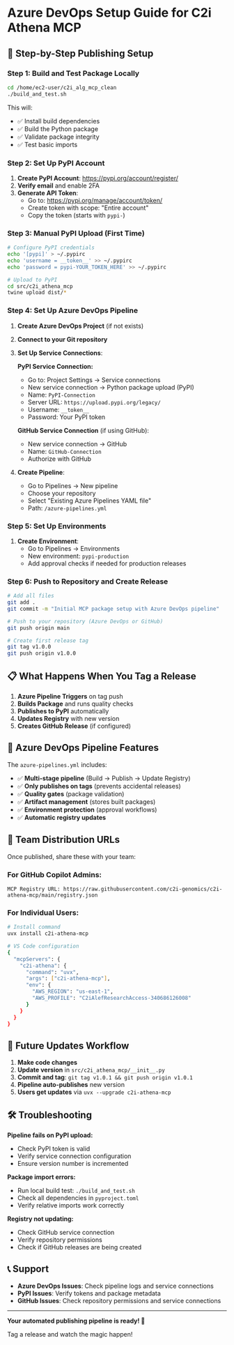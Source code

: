 # Azure DevOps Setup Guide for C2i Athena MCP

## 🚀 Step-by-Step Publishing Setup

### Step 1: Build and Test Package Locally

```bash
cd /home/ec2-user/c2i_alg_mcp_clean
./build_and_test.sh
```

This will:
- ✅ Install build dependencies
- ✅ Build the Python package
- ✅ Validate package integrity
- ✅ Test basic imports

### Step 2: Set Up PyPI Account

1. **Create PyPI Account**: https://pypi.org/account/register/
2. **Verify email** and enable 2FA
3. **Generate API Token**:
   - Go to: https://pypi.org/manage/account/token/
   - Create token with scope: "Entire account"
   - Copy the token (starts with `pypi-`)

### Step 3: Manual PyPI Upload (First Time)

```bash
# Configure PyPI credentials
echo '[pypi]' > ~/.pypirc
echo 'username = __token__' >> ~/.pypirc
echo 'password = pypi-YOUR_TOKEN_HERE' >> ~/.pypirc

# Upload to PyPI
cd src/c2i_athena_mcp
twine upload dist/*
```

### Step 4: Set Up Azure DevOps Pipeline

1. **Create Azure DevOps Project** (if not exists)
2. **Connect to your Git repository**
3. **Set Up Service Connections**:

   **PyPI Service Connection:**
   - Go to: Project Settings → Service connections
   - New service connection → Python package upload (PyPI)
   - Name: `PyPI-Connection`
   - Server URL: `https://upload.pypi.org/legacy/`
   - Username: `__token__`
   - Password: Your PyPI token

   **GitHub Service Connection** (if using GitHub):
   - New service connection → GitHub
   - Name: `GitHub-Connection`
   - Authorize with GitHub

4. **Create Pipeline**:
   - Go to Pipelines → New pipeline
   - Choose your repository
   - Select "Existing Azure Pipelines YAML file"
   - Path: `/azure-pipelines.yml`

### Step 5: Set Up Environments

1. **Create Environment**:
   - Go to Pipelines → Environments
   - New environment: `pypi-production`
   - Add approval checks if needed for production releases

### Step 6: Push to Repository and Create Release

```bash
# Add all files
git add .
git commit -m "Initial MCP package setup with Azure DevOps pipeline"

# Push to your repository (Azure DevOps or GitHub)
git push origin main

# Create first release tag
git tag v1.0.0
git push origin v1.0.0
```

## 📋 What Happens When You Tag a Release

1. **Azure Pipeline Triggers** on tag push
2. **Builds Package** and runs quality checks
3. **Publishes to PyPI** automatically
4. **Updates Registry** with new version
5. **Creates GitHub Release** (if configured)

## 🔧 Azure DevOps Pipeline Features

The `azure-pipelines.yml` includes:

- ✅ **Multi-stage pipeline** (Build → Publish → Update Registry)
- ✅ **Only publishes on tags** (prevents accidental releases)
- ✅ **Quality gates** (package validation)
- ✅ **Artifact management** (stores built packages)
- ✅ **Environment protection** (approval workflows)
- ✅ **Automatic registry updates**

## 🎯 Team Distribution URLs

Once published, share these with your team:

### For GitHub Copilot Admins:
```
MCP Registry URL: https://raw.githubusercontent.com/c2i-genomics/c2i-athena-mcp/main/registry.json
```

### For Individual Users:
```bash
# Install command
uvx install c2i-athena-mcp

# VS Code configuration
{
  "mcpServers": {
    "c2i-athena": {
      "command": "uvx",
      "args": ["c2i-athena-mcp"],
      "env": {
        "AWS_REGION": "us-east-1",
        "AWS_PROFILE": "C2iAlefResearchAccess-340686126008"
      }
    }
  }
}
```

## 🔄 Future Updates Workflow

1. **Make code changes**
2. **Update version** in `src/c2i_athena_mcp/__init__.py`
3. **Commit and tag**: `git tag v1.0.1 && git push origin v1.0.1`
4. **Pipeline auto-publishes** new version
5. **Users get updates** via `uvx --upgrade c2i-athena-mcp`

## 🛠️ Troubleshooting

**Pipeline fails on PyPI upload:**
- Check PyPI token is valid
- Verify service connection configuration
- Ensure version number is incremented

**Package import errors:**
- Run local build test: `./build_and_test.sh`
- Check all dependencies in `pyproject.toml`
- Verify relative imports work correctly

**Registry not updating:**
- Check GitHub service connection
- Verify repository permissions
- Check if GitHub releases are being created

## 📞 Support

- **Azure DevOps Issues**: Check pipeline logs and service connections
- **PyPI Issues**: Verify tokens and package metadata
- **GitHub Issues**: Check repository permissions and service connections

---

**Your automated publishing pipeline is ready! 🎉**

Tag a release and watch the magic happen!